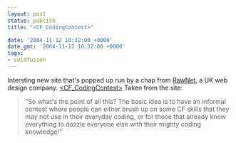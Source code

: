 ```yaml
---
layout: post
status: publish
title: "<CF_CodingContest>"

date: '2004-11-12 10:32:00 +0000'
date_gmt: '2004-11-12 10:32:00 +0000'
tags:
- coldfusion
---
```

Intersting new site that's popped up run by a chap from <a href="http://www.rawnet.com">RawNet</a>, a UK web design company.
<a href="http://tech.badpen.com/cfcontest/"><CF_CodingContest></a>
Taken from the site:
<blockquote><p>"So what's the point of all this? The basic idea is to have an informal contest where people can either brush up on some CF skills that they may not use in their everyday coding, or for those that already know everything to dazzle everyone else with their mighty coding knowledge!"</blockquote>
